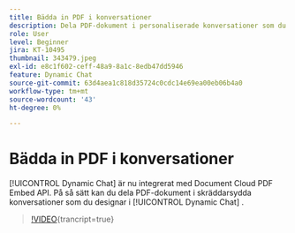 ```yaml
---
title: Bädda in PDF i konversationer
description: Dela PDF-dokument i personaliserade konversationer som du designar i Dynamic Chat.
role: User
level: Beginner
jira: KT-10495
thumbnail: 343479.jpeg
exl-id: e8c1f602-ceff-48a9-8a1c-8edb47dd5946
feature: Dynamic Chat
source-git-commit: 63d4aea1c818d35724c0cdc14e69ea00eb06b4a0
workflow-type: tm+mt
source-wordcount: '43'
ht-degree: 0%

---
```


# Bädda in PDF i konversationer

[!UICONTROL Dynamic Chat]  är nu integrerat med Document Cloud PDF Embed API. På så sätt kan du dela PDF-dokument i skräddarsydda konversationer som du designar i [!UICONTROL Dynamic Chat] .

>[!VIDEO](https://video.tv.adobe.com/v/343479/?quality=12&learn=on){trancript=true}
